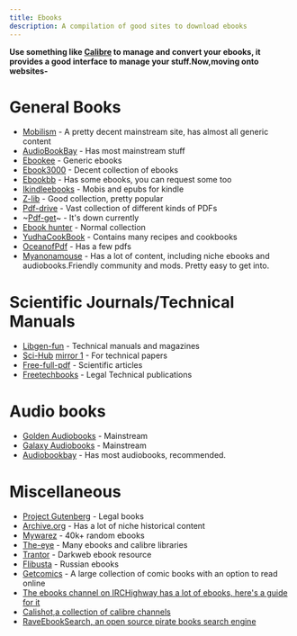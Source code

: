 ```yaml
---
title: Ebooks
description: A compilation of good sites to download ebooks
---
```


**Use something like [Calibre](https://calibre-ebook.com/) to manage and convert your ebooks, it provides a good interface to manage your stuff.Now,moving onto websites-**

# General Books
- [Mobilism](http://www.mobilism.me) - A pretty decent mainstream site, has almost all generic content
- [AudioBookBay](http://www.audiobookbay.net/) - Has most mainstream stuff
- [Ebookee](http://www.Ebookee.com) - Generic ebooks
- [Ebook3000](http://www.Ebook3000.com) - Decent collection of ebooks
- [Ebookbb](https://www.ebookbb.com/) - Has some ebooks, you can request some too
- [Ikindleebooks](https://ikindlebooks.com/) - Mobis and epubs for kindle
- [Z-lib](http://www.z-lib.org/) - Good collection, pretty popular
- [Pdf-drive](https://www.pdfdrive.com/ ) - Vast collection of different kinds of PDFs
- ~[Pdf-get](http://www.pdfget.com/)~ - It's down currently
- [Ebook hunter](https://ebook-hunter.org/Books/) - Normal collection
- [YudhaCookBook](https://www.yudhacookbook.my.id/) - Contains many recipes and cookbooks
- [OceanofPdf](https://oceanofpdf.com/) - Has a few pdfs
- [Myanonamouse](https://www.myanonamouse.net/) - Has a lot of content, including niche ebooks and audiobooks.Friendly community and mods. Pretty easy to get into.

# Scientific Journals/Technical Manuals

- [Libgen-fun](http://www.libgen.fun/) - Technical manuals and magazines
- [Sci-Hub](https://sci-hub.se/) [mirror 1](sci-hub.ru) - For technical papers
- [Free-full-pdf](http://www.freefullpdf.com/) - Scientific articles
- [Freetechbooks](https://www.freetechbooks.com/) - Legal Technical publications

# Audio books
- [Golden Audiobooks](https://goldenaudiobooks.com/) - Mainstream
- [Galaxy Audiobooks](https://galaxyaudiobook.com/) - Mainstream
- [Audiobookbay](http://www.audiobookbay.net/) - Has most audiobooks, recommended.

# Miscellaneous
- [Project Gutenberg](http://www.gutenberg.org/) - Legal books
- [Archive.org](https://archive.org/details/southerncookbook00lustrich/page/34/mode/2up) - Has a lot of niche historical content
- [Mywarez](https://mywarez.org/) - 40k+ random ebooks
- [The-eye](https://the-eye.eu/public/Books/) - Many ebooks and calibre libraries
- [Trantor](https://trantor.is/) - Darkweb ebook resource
- [Flibusta](https://flibusta.site/) - Russian ebooks
- [Getcomics](http://www.getcomics.info/) - A large collection of comic books with an option to read online
- [The ebooks channel on IRCHighway has a lot of ebooks, here's a guide for it](https://redd.it/2oftbu)
- [Calishot,a collection of calibre channels](https://redd.it/oh1673)
- [RaveEbookSearch, an open source pirate books search engine](https://ravebooksearch.com/?q=%s)
 


